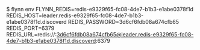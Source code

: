 $ flynn env
FLYNN_REDIS=redis-e9329f65-fc08-4de7-b1b3-e1abe0378f1d
REDIS_HOST=leader.redis-e9329f65-fc08-4de7-b1b3-e1abe0378f1d.discoverd
REDIS_PASSWORD=3d6cf6fdb08a674cfb65
REDIS_PORT=6379
REDIS_URL=redis://:3d6cf6fdb08a674cfb65@leader.redis-e9329f65-fc08-4de7-b1b3-e1abe0378f1d.discoverd:6379